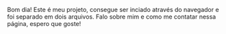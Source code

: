 Bom dia! Este é meu projeto, consegue ser inciado através do navegador e foi separado em dois arquivos. Falo sobre mim e como me contatar nessa página, espero que goste! 

